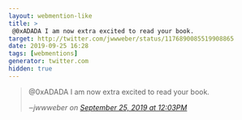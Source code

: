 ```yaml
---
layout: webmention-like
title: >
 @0xADADA I am now extra excited to read your book.
target: http://twitter.com/jwwweber/status/1176890085519908865
date: 2019-09-25 16:28
tags: [webmentions]
generator: twitter.com
hidden: true
---
```



<blockquote>
<p>@0xADADA I am now extra excited to read your book.</p>
<cite>‒<span class="p-author p-name">jwwweber</span> on <a href="http://twitter.com/jwwweber/status/1176890085519908865" rel="external nofollow">September 25, 2019 at 12:03PM</a></cite>
</blockquote>